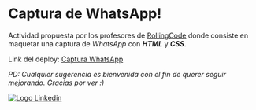 # Captura de WhatsApp!

Actividad propuesta por los profesores de [RollingCode](https://rollingcodeschool.com/) donde consiste en maquetar una captura de _WhatsApp_ con **_HTML_** y **_CSS_**.

Link del deploy: [Captura WhatsApp](https://glistening-snickerdoodle-9e947d.netlify.app/)

_PD: Cualquier sugerencia es bienvenida con el fin de querer seguir mejorando. Gracias por ver :)_

[![Logo Linkedin](https://cdn-icons-png.flaticon.com/24/1384/1384014.png "Ir a Linkedin de Nicolas Cabrera")](https://www.linkedin.com/in/nicolas-francisco-cabrera/)
